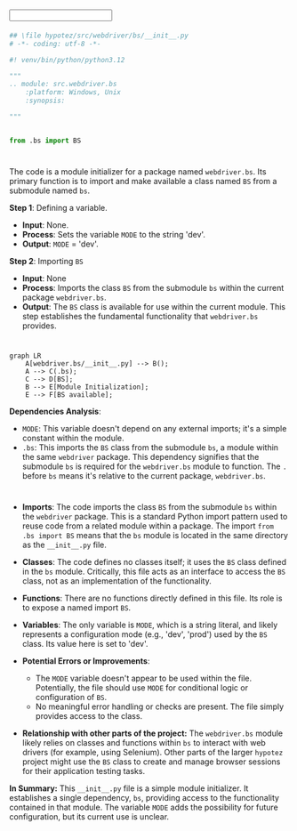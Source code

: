 # <input code>

```python
## \file hypotez/src/webdriver/bs/__init__.py
# -*- coding: utf-8 -*-

#! venv/bin/python/python3.12

"""
.. module: src.webdriver.bs 
	:platform: Windows, Unix
	:synopsis:

"""


from .bs import BS
```

# <algorithm>

The code is a module initializer for a package named `webdriver.bs`.  Its primary function is to import and make available a class named `BS` from a submodule named `bs`.

**Step 1**: Defining a variable.

*   **Input**: None.
*   **Process**:  Sets the variable `MODE` to the string 'dev'.
*   **Output**: `MODE` = 'dev'.


**Step 2**: Importing `BS`

*   **Input**: None
*   **Process**:  Imports the class `BS` from the submodule `bs` within the current package `webdriver.bs`.
*   **Output**: The `BS` class is available for use within the current module.  This step establishes the fundamental functionality that `webdriver.bs` provides.



# <mermaid>

```mermaid
graph LR
    A[webdriver.bs/__init__.py] --> B();
    A --> C(.bs);
    C --> D[BS];
    B --> E[Module Initialization];
    E --> F[BS available];
```

**Dependencies Analysis**:

*   `MODE`: This variable doesn't depend on any external imports; it's a simple constant within the module.
*   `.bs`: This imports the `BS` class from the submodule `bs`, a module within the same `webdriver` package.  This dependency signifies that the submodule `bs` is required for the `webdriver.bs` module to function. The `.` before `bs` means it's relative to the current package, `webdriver.bs`.

# <explanation>

* **Imports**: The code imports the class `BS` from the submodule `bs` within the `webdriver` package.  This is a standard Python import pattern used to reuse code from a related module within a package. The import `from .bs import BS` means that the `bs` module is located in the same directory as the `__init__.py` file.


* **Classes**: The code defines no classes itself; it uses the `BS` class defined in the `bs` module.  Critically, this file acts as an interface to access the `BS` class, not as an implementation of the functionality.

* **Functions**: There are no functions directly defined in this file. Its role is to expose a named import `BS`.

* **Variables**: The only variable is `MODE`, which is a string literal, and likely represents a configuration mode (e.g., 'dev', 'prod') used by the `BS` class. Its value here is set to 'dev'.

* **Potential Errors or Improvements**:  
    *   The `MODE` variable doesn't appear to be used within the file.  Potentially, the file should use `MODE` for conditional logic or configuration of `BS`.  
    *   No meaningful error handling or checks are present. The file simply provides access to the class.


* **Relationship with other parts of the project:** The `webdriver.bs` module likely relies on classes and functions within `bs` to interact with web drivers (for example, using Selenium). Other parts of the larger `hypotez` project might use the `BS` class to create and manage browser sessions for their application testing tasks.


**In Summary:** This `__init__.py` file is a simple module initializer. It establishes a single dependency, `bs`, providing access to the functionality contained in that module.  The variable `MODE` adds the possibility for future configuration, but its current use is unclear.